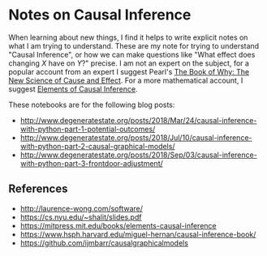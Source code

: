# Notes on Causal Inference

When learning about new things, I find it helps to write explicit notes on what I am trying to understand. These are my note for trying to understand "Causal Inference", or how we can make questions like "What effect does changing $X$ have on $Y$?" precise. I am not an expert on the subject, for a popular account from an expert I suggest Pearl's [The Book of Why: The New Science of Cause and Effect](https://www.goodreads.com/book/show/36204378-the-book-of-why). For a more mathematical account, I suggest [Elements of Causal Inference](https://mitpress.mit.edu/books/elements-causal-inference).

These notebooks are for the following blog posts:
 - http://www.degeneratestate.org/posts/2018/Mar/24/causal-inference-with-python-part-1-potential-outcomes/
 - http://www.degeneratestate.org/posts/2018/Jul/10/causal-inference-with-python-part-2-causal-graphical-models/
 - http://www.degeneratestate.org/posts/2018/Sep/03/causal-inference-with-python-part-3-frontdoor-adjustment/

## References
 - http://laurence-wong.com/software/
 - https://cs.nyu.edu/~shalit/slides.pdf
 - https://mitpress.mit.edu/books/elements-causal-inference
 - https://www.hsph.harvard.edu/miguel-hernan/causal-inference-book/
 - https://github.com/ijmbarr/causalgraphicalmodels
